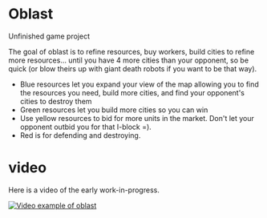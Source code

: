 # Oblast
Unfinished game project

The goal of oblast is to refine resources, buy workers, build cities to refine more resources... until you have 4 more cities than your opponent, so be quick (or blow theirs up with giant death robots if you want to be that way).

- Blue resources let you expand your view of the map allowing you to find the resources you need, build more cities, and find your opponent's cities to destroy them
- Green resources let you build more cities so you can win
- Use yellow resources to bid for more units in the market. Don't let your opponent outbid you for that I-block =).
- Red is for defending and destroying.

# video
Here is a video of the early work-in-progress.

[![Video example of oblast](http://qtip.github.com/oblast/oblast1.play.png)](http://share.mrdanielsnider.com/oblast1.webm)
